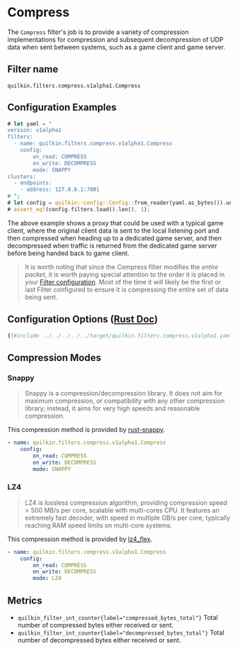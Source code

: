 # Compress

The `Compress` filter's job is to provide a variety of compression implementations for compression
and subsequent decompression of UDP data when sent between systems, such as a game client and game server.

## Filter name

```text
quilkin.filters.compress.v1alpha1.Compress
```

## Configuration Examples

```rust
# let yaml = "
version: v1alpha1
filters:
  - name: quilkin.filters.compress.v1alpha1.Compress
    config:
        on_read: COMPRESS
        on_write: DECOMPRESS
        mode: SNAPPY
clusters:
  - endpoints:
    - address: 127.0.0.1:7001
# ";
# let config = quilkin::config::Config::from_reader(yaml.as_bytes()).unwrap();
# assert_eq!(config.filters.load().len(), 1);
```

The above example shows a proxy that could be used with a typical game client, where the original client data is
sent to the local listening port and then compressed when heading up to a dedicated game server, and then
decompressed when traffic is returned from the dedicated game server before being handed back to game client.

> It is worth noting that since the Compress filter modifies the *entire packet*, it is worth paying special
  attention to the order it is placed in your [Filter configuration](../filters.md). Most of the time it will likely be
  the first or last Filter configured to ensure it is compressing the entire set of data being sent.

## Configuration Options ([Rust Doc](../../../../api/quilkin/filters/compress/struct.Config.html))

```yaml
{{#include ../../../../../target/quilkin.filters.compress.v1alpha1.yaml}}
```

## Compression Modes

### Snappy

> Snappy is a compression/decompression library. It does not aim for maximum compression, or compatibility with any
> other compression library; instead, it aims for very high speeds and reasonable compression.

This compression method is provided by [rust-snappy](https://github.com/BurntSushi/rust-snappy).

```yaml
- name: quilkin.filters.compress.v1alpha1.Compress
    config:
        on_read: COMPRESS
        on_write: DECOMPRESS
        mode: SNAPPY
```

### LZ4

> LZ4 is lossless compression algorithm, providing compression speed > 500 MB/s per core, scalable with multi-cores CPU.
> It features an extremely fast decoder, with speed in multiple GB/s per core, typically reaching RAM speed limits on
> multi-core systems.

This compression method is provided by [lz4_flex](https://github.com/PSeitz/lz4_flex).

```yaml
- name: quilkin.filters.compress.v1alpha1.Compress
    config:
        on_read: COMPRESS
        on_write: DECOMPRESS
        mode: LZ4
```

## Metrics

* `quilkin_filter_int_counter{label="compressed_bytes_total"}`
  Total number of compressed bytes either received or sent.
* `quilkin_filter_int_counter{label="decompressed_bytes_total"}`
  Total number of decompressed bytes either received or sent.
